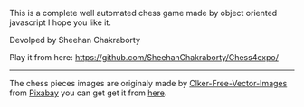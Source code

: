 This is a complete well automated chess game made by object oriented javascript I hope you like it.

Devolped by Sheehan Chakraborty

Play it from here: https://github.com/SheehanChakraborty/Chess4expo/

------------

The chess pieces images are originaly made by <a href="https://pixabay.com/users/Clker-Free-Vector-Images-3736/?utm_source=link-attribution&amp;utm_medium=referral&amp;utm_campaign=image&amp;utm_content=26774" target="_blank">Clker-Free-Vector-Images</a> from <a href="https://pixabay.com/?utm_source=link-attribution&amp;utm_medium=referral&amp;utm_campaign=image&amp;utm_content=26774" target="_blank">Pixabay</a> you can get get it from <a href="https://pixabay.com/vectors/chess-pieces-set-symbols-game-26774/" target="_blank">here</a>.